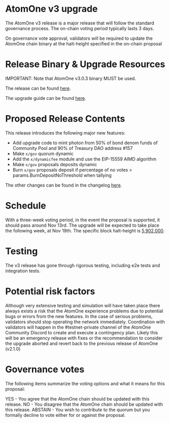 # AtomOne v3 upgrade

The AtomOne v3 release is a major release that will follow the standard
governance process. The on-chain voting period typically lasts 3 days.

On governance vote approval, validators will be required to update the AtomOne
chain binary at the halt-height specified in the on-chain proposal

# Release Binary & Upgrade Resources

IMPORTANT: Note that AtomOne v3.0.3 binary MUST be used.

The release can be found [here](https://github.com/atomone-hub/atomone/releases/tag/v3.0.3).

The upgrade guide can be found [here](https://github.com/atomone-hub/atomone/blob/main/UPGRADING.md).

# Proposed Release Contents

This release introduces the following major new features:

- Add upgrade code to mint photon from 50% of bond denom funds of Community Pool and 90% of Treasury DAO address #157
- Make `x/gov` quorum dynamic
- Add the `x/dynamicfee` module and use the EIP-15559 AIMD algorithm
- Make `x/gov` proposals deposits dynamic
- Burn `x/gov` proposals deposit if percentage of no votes > params.BurnDepositNoThreshold when tallying

The other changes can be found in the changelog [here](https://github.com/atomone-hub/atomone/blob/main/CHANGELOG.md#v303).

# Schedule

With a three-week voting period, in the event the proposal is supported, it
should pass around Nov 13rd. The upgrade will be expected to take place the
following week, at Nov 19th. The specific block halt-height is [5,902,000](https://www.mintscan.io/atomone/block/5902000).

# Testing

The v3 release has gone through rigorous testing, including e2e tests and
integration tests.

# Potential risk factors

Although very extensive testing and simulation will have taken place there
always exists a risk that the AtomOne experience problems due to potential bugs
or errors from the new features. In the case of serious problems, validators
should stop operating the network immediately. Coordination with validators
will happen in the #testnet-private channel of the AtomOne Community Discord to
create and execute a contingency plan. Likely this will be an emergency release
with fixes or the recommendation to consider the upgrade aborted and revert
back to the previous release of AtomOne (v2.1.0)

# Governance votes

The following items summarize the voting options and what it means for this
proposal:

YES - You agree that the AtomOne chain should be updated with this release.
NO - You disagree that the AtomOne chain should be updated with this release.
ABSTAIN - You wish to contribute to the quorum but you formally decline to vote
either for or against the proposal.
